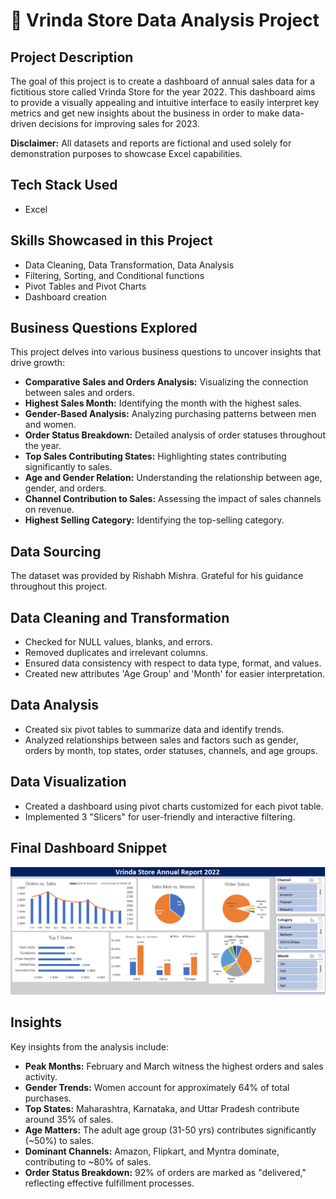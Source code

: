 # 🏪 Vrinda Store Data Analysis Project

## Project Description

The goal of this project is to create a dashboard of annual sales data for a fictitious store called Vrinda Store for the year 2022. This dashboard aims to provide a visually appealing and intuitive interface to easily interpret key metrics and get new insights about the business in order to make data-driven decisions for improving sales for 2023.

**Disclaimer:** All datasets and reports are fictional and used solely for demonstration purposes to showcase Excel capabilities.

## Tech Stack Used

- Excel

## Skills Showcased in this Project

- Data Cleaning, Data Transformation, Data Analysis
- Filtering, Sorting, and Conditional functions
- Pivot Tables and Pivot Charts
- Dashboard creation

## Business Questions Explored

This project delves into various business questions to uncover insights that drive growth:

- **Comparative Sales and Orders Analysis:** Visualizing the connection between sales and orders.
- **Highest Sales Month:** Identifying the month with the highest sales.
- **Gender-Based Analysis:** Analyzing purchasing patterns between men and women.
- **Order Status Breakdown:** Detailed analysis of order statuses throughout the year.
- **Top Sales Contributing States:** Highlighting states contributing significantly to sales.
- **Age and Gender Relation:** Understanding the relationship between age, gender, and orders.
- **Channel Contribution to Sales:** Assessing the impact of sales channels on revenue.
- **Highest Selling Category:** Identifying the top-selling category.

## Data Sourcing

The dataset was provided by Rishabh Mishra. Grateful for his guidance throughout this project.

## Data Cleaning and Transformation

- Checked for NULL values, blanks, and errors.
- Removed duplicates and irrelevant columns.
- Ensured data consistency with respect to data type, format, and values.
- Created new attributes 'Age Group' and 'Month' for easier interpretation.

## Data Analysis

- Created six pivot tables to summarize data and identify trends.
- Analyzed relationships between sales and factors such as gender, orders by month, top states, order statuses, channels, and age groups.

## Data Visualization

- Created a dashboard using pivot charts customized for each pivot table.
- Implemented 3 "Slicers" for user-friendly and interactive filtering.

## Final Dashboard Snippet

![Vrinda Dashboard](Vrinda_Store_Data.png)

## Insights

Key insights from the analysis include:

- **Peak Months:** February and March witness the highest orders and sales activity.
- **Gender Trends:** Women account for approximately 64% of total purchases.
- **Top States:** Maharashtra, Karnataka, and Uttar Pradesh contribute around 35% of sales.
- **Age Matters:** The adult age group (31-50 yrs) contributes significantly (~50%) to sales.
- **Dominant Channels:** Amazon, Flipkart, and Myntra dominate, contributing to ~80% of sales.
- **Order Status Breakdown:** 92% of orders are marked as "delivered," reflecting effective fulfillment processes.
